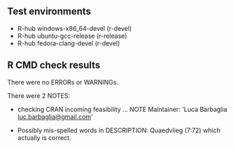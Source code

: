 ## Test environments
- R-hub windows-x86_64-devel (r-devel)
- R-hub ubuntu-gcc-release (r-release)
- R-hub fedora-clang-devel (r-devel)

## R CMD check results
There were no ERRORs or WARNINGs. 

There were 2 NOTES:

* checking CRAN incoming feasibility ... NOTE
Maintainer: 'Luca Barbaglia <luc.barbaglia@gmail.com>'


* Possibly mis-spelled words in DESCRIPTION:
Quaedvlieg (7:72)
which actually is correct.
